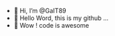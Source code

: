 - 👋 Hi, I’m @GaIT89
- 👀 Hello Word, this is my github  ...
- 🌱 Wow ! code is awesome


<!---
GaIT89/GaIT89 is a ✨ special ✨ repository because its `README.md` (this file) appears on your GitHub profile.
You can click the Preview link to take a look at your changes.
--->
